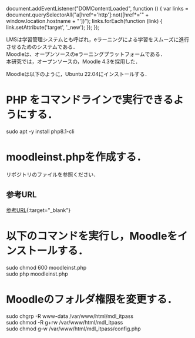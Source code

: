 document.addEventListener("DOMContentLoaded", function () {
    var links = document.querySelectorAll("a[href^='http']:not([href*='" + window.location.hostname + "'])");
    links.forEach(function (link) {
        link.setAttribute('target', '_new');
    });
});

LMSは学習管理システムとも呼ばれ，eラーニングによる学習をスムーズに進行させるためのシステムである．  
Moodleは、オープンソースのeラーニングプラットフォームである．  
本研究では，オープンソースの，Moodle 4.3を採用した．  

Moodleは以下のように，Ubuntu 22.04にインストールする．  

# PHP をコマンドラインで実行できるようにする．  
sudo apt -y install php8.1-cli  
  
# moodleinst.phpを作成する．  
リポジトリのファイルを参照ください．

## 参考URL
[参考URL](https://qiita.com/t-kita/items/0663d07ca51cd0376859){:target="_blank"}  

# 以下のコマンドを実行し，Moodleをインストールする．
sudo chmod 600 moodleinst.php  
sudo php moodleinst.php  

# Moodleのフォルダ権限を変更する．
sudo chgrp -R www-data /var/www/html/mdl_itpass  
sudo chmod -R g+rw /var/www/html/mdl_itpass  
sudo chmod g-w /var/www/html/mdl_itpass/config.php  



